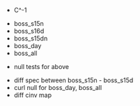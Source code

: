 * C^-1

- boss_s15n
- boss_s16d
- boss_s15dn
- boss_day
- boss_all

* null tests for above

- diff spec between boss_s15n - boss_s15d
- curl null for boss_day, boss_all
- diff cinv map 

